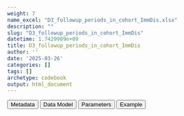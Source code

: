 ```yaml
---
weight: 7
name_excel: "D3_followup_periods_in_cohort_ImmDis.xlsx"
description: ""
slug: "D3_followup_periods_in_cohort_ImmDis"
datetime: 1.7429989e+09
title: D3_followup_periods_in_cohort_ImmDis
author: ''
date: '2025-03-26'
categories: []
tags: []
archetype: codebook
output: html_document
---
```


<script src="/rmarkdown-libs/core-js/shim.min.js"></script>
<script src="/rmarkdown-libs/react/react.min.js"></script>
<script src="/rmarkdown-libs/react/react-dom.min.js"></script>
<script src="/rmarkdown-libs/reactwidget/react-tools.js"></script>
<script src="/rmarkdown-libs/htmlwidgets/htmlwidgets.js"></script>
<link href="/rmarkdown-libs/reactable/reactable.css" rel="stylesheet" />
<script src="/rmarkdown-libs/reactable-binding/reactable.js"></script>
<div class="tab">
<button class="tablinks" onclick="openCity(event, &#39;Metadata&#39;)" id="defaultOpen">Metadata</button>
<button class="tablinks" onclick="openCity(event, &#39;Data Model&#39;)">Data Model</button>
<button class="tablinks" onclick="openCity(event, &#39;Parameters&#39;)">Parameters</button>
<button class="tablinks" onclick="openCity(event, &#39;Example&#39;)">Example</button>
</div>
<div id="Metadata" class="tabcontent">
<div id="htmlwidget-1" class="reactable html-widget" style="width:auto;height:600px;"></div>
<script type="application/json" data-for="htmlwidget-1">{"x":{"tag":{"name":"Reactable","attribs":{"data":{"metadata_name":["Name of the dataset","Content of the dataset","Unit of observation","Dataset where the list of UoOs is fully listed and with 1 record per UoO","How many observations per UoO","NxUoO","Variables capturing the UoO","Primary key","Parameters",null,null,null,null,null,null,null,null,null,null,null],"metadata_content":["D3_followup_periods_in_cohort_{ImmDis}","Persons that are in the cohort of {ImmDis}, with all periods of follow-up","persons that are in the cohort of {ImmDis} with entering_follow_up_{ImmDis} == 1","D3_cohort_{ImmDis} where entering_follow_up_{ImmDis} == 1","as many as the distinct periods of follow up, separated by vaccination (hyatus of 90 days) and by flare (hyatus is dependent on the value of ImmDis)",">= 1","person_id","person_id start_period_d","ImmDis",null,null,null,null,null,null,null,null,null,null,null]},"columns":[{"id":"metadata_name","name":"metadata_name","type":"character"},{"id":"metadata_content","name":"metadata_content","type":"character"}],"sortable":false,"searchable":true,"pagination":false,"highlight":true,"bordered":true,"striped":true,"style":{"maxWidth":1800},"height":"600px","dataKey":"15f6f69d1ef59fecc933155b6af0d3d3"},"children":[]},"class":"reactR_markup"},"evals":[],"jsHooks":[]}</script>
</div>
<div id="Data Model" class="tabcontent">
<div id="htmlwidget-2" class="reactable html-widget" style="width:auto;height:600px;"></div>
<script type="application/json" data-for="htmlwidget-2">{"x":{"tag":{"name":"Reactable","attribs":{"data":{"Varname":["person_id","cohort_entry_date_{ImmDis}","study_exit_date","start_follow_up_{ImmDis}","number_of_period_{ImmDis}","number_of_period_at_risk_flare_{ImmDis}","start_period_{ImmDis}_d","end_period_{ImmDis}_d","cause_end_period_{ImmDis}",null,null,null,null,null,null,null,null,null,null,null],"Description":[null,"date when the person is first found with {ImmDis}",null,null,"order of the periods","Start at 1. Increment iff previous cause_end_period_{ImmDis} is flare","date when the period starts","date when the period ends","reason why the period has ended",null,null,null,null,null,null,null,null,null,null,null],"Format":[null,null,null,null,"integer",null,null,null,null,null,null,null,null,null,null,null,null,null,null,null],"Vocabulary":[null,null,null,null,"1, 2, 3 …","1, 2, 3 …",null,null,"1 = end of the study\r\n2 = death\r\n3 = end of observation period not due to death\r\n4 = vaccination\r\n5 = flare",null,null,null,null,null,null,null,null,null,null,null],"Description / Notes":[null,null,null,null,null,null,"the first period starts at start_follow_up; the next periods start … (see SAP)","the period ends for one of the reasons stored in cause_end_period_",null,null,null,null,null,null,null,null,null,null,null,null],"Parameters":[null,"ImmDis","ImmDis","ImmDis",null,null,null,null,null,null,null,null,null,null,null,null,null,null,null,null],"Source tables and variables":[null,null,null,null,null,null,null,null,null,null,null,null,null,null,null,null,null,null,null,null],"Retrieved":["yes",null,null,null,null,null,null,null,null,null,null,null,null,null,null,null,null,null,null,null],"Calculated":[null,"yes",null,"yes",null,null,null,null,null,null,null,null,null,null,null,null,null,null,null,null],"Algorithm_id":[null,null,null,null,null,null,null,null,null,null,null,null,null,null,null,null,null,null,null,null],"Rule":[null,null,null,"if  entering_follow_up_{ImmDis} == 1:\r\ncohort_entry_date_{ImmDis} + 90\r\notherwise: null",null,null,null,null,null,null,null,null,null,null,null,null,null,null,null,null]},"columns":[{"id":"Varname","name":"Varname","type":"character"},{"id":"Description","name":"Description","type":"character"},{"id":"Format","name":"Format","type":"character"},{"id":"Vocabulary","name":"Vocabulary","type":"character"},{"id":"Description / Notes","name":"Description / Notes","type":"character"},{"id":"Parameters","name":"Parameters","type":"character"},{"id":"Source tables and variables","name":"Source tables and variables","type":"logical"},{"id":"Retrieved","name":"Retrieved","type":"character"},{"id":"Calculated","name":"Calculated","type":"character"},{"id":"Algorithm_id","name":"Algorithm_id","type":"logical"},{"id":"Rule","name":"Rule","type":"character"}],"sortable":false,"searchable":true,"pagination":false,"highlight":true,"bordered":true,"striped":true,"style":{"maxWidth":1800},"height":"600px","dataKey":"4632ac044d97bf9cf92b56cc61f9edfa"},"children":[]},"class":"reactR_markup"},"evals":[],"jsHooks":[]}</script>
</div>
<div id="Parameters" class="tabcontent">
<div id="htmlwidget-3" class="reactable html-widget" style="width:auto;height:600px;"></div>
<script type="application/json" data-for="htmlwidget-3">{"x":{"tag":{"name":"Reactable","attribs":{"data":{"parameter":["ImmDis","ImmDis","ImmDis","ImmDis","ImmDis","ImmDis","ImmDis","ImmDis","ImmDis","ImmDis",null,null,null,null,null,null,null,null,null,null],"value":["E_GRAVES_AESI","Im_HASHIMOTO_AESI","V_PAN_AESI","M_ARTRHEU_AESI","M_ARTPSORIATIC_AESI","N_DEMYELMS_AESI","SK_ERYTHEMANODOSUM_AESI","Im_SLE_AESI","D_ULCERATIVECOLITIS_AESI","D_HEPATITISAUTOIMMUNE_AESI",null,null,null,null,null,null,null,null,null,null],"label":["Graves","Hashimoto","Polyarteritis nodose","Rheumatoid arthritis","Psoriatic arthritis","Multiple sclerosis","Erythema nodosum","SLE","Ulcerative colitis","Autoimmune hepatitis",null,null,null,null,null,null,null,null,null,null],"parameter_in_program":["immune_diseases_in_the_study","immune_diseases_in_the_study","immune_diseases_in_the_study","immune_diseases_in_the_study","immune_diseases_in_the_study","immune_diseases_in_the_study","immune_diseases_in_the_study","immune_diseases_in_the_study","immune_diseases_in_the_study","immune_diseases_in_the_study",null,null,null,null,null,null,null,null,null,null],"set_in_step":[null,null,null,null,null,null,null,null,null,null,null,null,null,null,null,null,null,null,null,null],"notes":[null,null,null,null,null,null,null,null,null,null,null,null,null,null,null,null,null,null,null,null]},"columns":[{"id":"parameter","name":"parameter","type":"character"},{"id":"value","name":"value","type":"character"},{"id":"label","name":"label","type":"character"},{"id":"parameter_in_program","name":"parameter_in_program","type":"character"},{"id":"set_in_step","name":"set_in_step","type":"logical"},{"id":"notes","name":"notes","type":"logical"}],"sortable":false,"searchable":true,"pagination":false,"highlight":true,"bordered":true,"striped":true,"style":{"maxWidth":1800},"height":"600px","dataKey":"43e20ea6d74466c41071f549c1995617"},"children":[]},"class":"reactR_markup"},"evals":[],"jsHooks":[]}</script>
</div>
<div id="Example" class="tabcontent">
<div id="htmlwidget-4" class="reactable html-widget" style="width:auto;height:600px;"></div>
<script type="application/json" data-for="htmlwidget-4">{"x":{"tag":{"name":"Reactable","attribs":{"data":{"D3_followup_periods_in_cohort_{ImmDis}":["person_id","P01","P01","P01","P02","P02","P02",null,"D3_cohort_{ImmDis}","person_id","P01","P02",null,"D3_flares_{ImmDis}","person_id","P01","P02","P02","P02","P02"],"...2":["cohort_entry_date_{ImmDis}","300","300","300","0","0","0",null,null,"study_entry_date","0","0",null,null,"date_flare_{ImmDis}","411","360","600","800","820"],"...3":["study_exit_date","800","800","800","1000","1000","1000",null,null,"study_exit_date","800","1000",null,null,null,null,null,null,null,null],"...4":["start_follow_up_{ImmDis}","390","390","390","451","451","451",null,null,"has_a_code_in_the_study_period_E_GRAVES_AESI","1","1",null,null,null,null,null,null,null,null],"...5":["number_of_period_{ImmDis}","1","2","3","1","2","3",null,null,"exclude_because_exist_code_during_lookback_E_GRAVES_AESI","0","0",null,null,null,null,null,null,null,null],"...6":["start_period_{ImmDis}_d","390","501","771","451","690","941",null,null,"exclude_because_exist_exclusion_criterion_during_lookback_E_GRAVES_AESI","0","0",null,null,null,null,null,null,null,null],"...7":["end_period_{ImmDis}_d","410","680","800","499","799","1000",null,null,"enter_cohort_E_GRAVES_AESI","1","1",null,null,null,null,null,null,null,null],"...8":["cause_end_period_{ImmDis}","5","4","3","4","5","2",null,null,"cohort_entry_date_E_GRAVES_AESI","300","0",null,null,"Enter description",null,null,null,null,null],"...9":[null,null,null,null,null,null,null,null,null,"cause_for_not_entering_followup_E_GRAVES_AESI","0","0",null,null,null,null,null,null,null,null],"...10":[null,null,null,null,null,null,null,null,null,"entering_follow_up_postponed_E_GRAVES_AESI","0","1",null,null,null,null,null,null,null,null],"...11":[null,null,null,null,null,null,null,null,null,"entering_follow_up_E_GRAVES_AESI","1","1",null,null,null,null,null,null,null,null],"...12":[null,null,null,null,null,null,null,null,null,"start_follow_up_E_GRAVES_AESI","390","451",null,null,null,null,null,null,null,null]},"columns":[{"id":"D3_followup_periods_in_cohort_{ImmDis}","name":"D3_followup_periods_in_cohort_{ImmDis}","type":"character"},{"id":"...2","name":"...2","type":"character"},{"id":"...3","name":"...3","type":"character"},{"id":"...4","name":"...4","type":"character"},{"id":"...5","name":"...5","type":"character"},{"id":"...6","name":"...6","type":"character"},{"id":"...7","name":"...7","type":"character"},{"id":"...8","name":"...8","type":"character"},{"id":"...9","name":"...9","type":"character"},{"id":"...10","name":"...10","type":"character"},{"id":"...11","name":"...11","type":"character"},{"id":"...12","name":"...12","type":"character"}],"sortable":false,"searchable":true,"pagination":false,"highlight":true,"bordered":true,"striped":true,"style":{"maxWidth":1800},"height":"600px","dataKey":"0976a1628cb7cc9bc0888e59f04a50ee"},"children":[]},"class":"reactR_markup"},"evals":[],"jsHooks":[]}</script>
</div>
